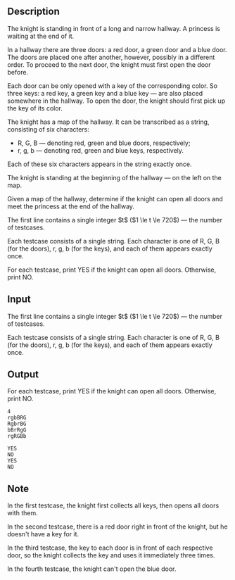 ## Description

<div><p>The knight is standing in front of a long and narrow hallway. A princess is waiting at the end of it.</p><p>In a hallway there are three doors: a red door, a green door and a blue door. The doors are placed one after another, however, possibly in a different order. To proceed to the next door, the knight must first open the door before.</p><p>Each door can be only opened with a key of the corresponding color. So three keys: a red key, a green key and a blue key&nbsp;— are also placed somewhere in the hallway. To open the door, the knight should first pick up the key of its color.</p><p>The knight has a map of the hallway. It can be transcribed as a string, consisting of six characters: </p><ul> <li> <span class="tex-font-style-tt">R</span>, <span class="tex-font-style-tt">G</span>, <span class="tex-font-style-tt">B</span>&nbsp;— denoting red, green and blue doors, respectively; </li><li> <span class="tex-font-style-tt">r</span>, <span class="tex-font-style-tt">g</span>, <span class="tex-font-style-tt">b</span>&nbsp;— denoting red, green and blue keys, respectively. </li></ul><p>Each of these six characters appears in the string exactly once.</p><p>The knight is standing at the beginning of the hallway&nbsp;— on the left on the map.</p><p>Given a map of the hallway, determine if the knight can open all doors and meet the princess at the end of the hallway.</p></div><div class="input-specification"><p>The first line contains a single integer $t$ ($1 \le t \le 720$)&nbsp;— the number of testcases.</p><p>Each testcase consists of a single string. Each character is one of <span class="tex-font-style-tt">R</span>, <span class="tex-font-style-tt">G</span>, <span class="tex-font-style-tt">B</span> (for the doors), <span class="tex-font-style-tt">r</span>, <span class="tex-font-style-tt">g</span>, <span class="tex-font-style-tt">b</span> (for the keys), and each of them appears exactly once.</p></div><div class="output-specification"><p>For each testcase, print <span class="tex-font-style-tt">YES</span> if the knight can open all doors. Otherwise, print <span class="tex-font-style-tt">NO</span>.</p></div>

## Input

<p>The first line contains a single integer $t$ ($1 \le t \le 720$)&nbsp;— the number of testcases.</p><p>Each testcase consists of a single string. Each character is one of <span class="tex-font-style-tt">R</span>, <span class="tex-font-style-tt">G</span>, <span class="tex-font-style-tt">B</span> (for the doors), <span class="tex-font-style-tt">r</span>, <span class="tex-font-style-tt">g</span>, <span class="tex-font-style-tt">b</span> (for the keys), and each of them appears exactly once.</p>

## Output

<p>For each testcase, print <span class="tex-font-style-tt">YES</span> if the knight can open all doors. Otherwise, print <span class="tex-font-style-tt">NO</span>.</p>





```input1
4
rgbBRG
RgbrBG
bBrRgG
rgRGBb
```




```output1
YES
NO
YES
NO
```



## Note

<p>In the first testcase, the knight first collects all keys, then opens all doors with them.</p><p>In the second testcase, there is a red door right in front of the knight, but he doesn't have a key for it.</p><p>In the third testcase, the key to each door is in front of each respective door, so the knight collects the key and uses it immediately three times.</p><p>In the fourth testcase, the knight can't open the blue door.</p>
